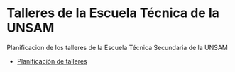 # Talleres de la Escuela Técnica de la UNSAM
Planificacion de los talleres de la Escuela Técnica Secundaria de la UNSAM
 - [Planificación de talleres](talleres.md)

